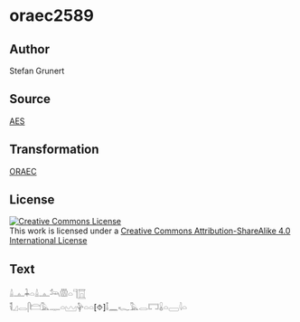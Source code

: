 # oraec2589

## Author

Stefan Grunert

## Source

[AES](https://github.com/simondschweitzer/aes)

## Transformation

[ORAEC](https://oraec.github.io/)

## License

<a rel="license" href="http://creativecommons.org/licenses/by-sa/4.0/"><img alt="Creative Commons License" style="border-width:0" src="https://i.creativecommons.org/l/by-sa/4.0/88x31.png" /></a><br />This work is licensed under a <a rel="license" href="http://creativecommons.org/licenses/by-sa/4.0/">Creative Commons Attribution-ShareAlike 4.0 International License</a>

## Text

𓏙𓊵𓇓𓏏𓏙𓊵𓃢𓏃𓏏𓊹𓉱<br>
𓌟𓈎𓂋𓋴𓊭𓅓𓊃𓏏𓈉𓊿𓏏𓏏[⯑]𓄤𓈖𓆑𓅓𓂋𓉐𓏇𓏏𓈀𓇋𓏏<br>
